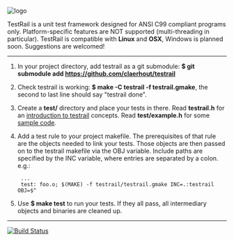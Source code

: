 ![logo](https://github.com/claerhout/testrail/raw/master/testrail-logo.png)

TestRail is a unit test framework designed for ANSI C99 compliant programs only.
Platform-specific features are NOT supported (multi-threading in particular).
TestRail is compatible with **Linux** and **OSX**, Windows is planned soon.
Suggestions are welcomed!

-------------------------------------------------------------------------------

1. In your project directory, add testrail as a git submodule:
   **$ git submodule add https://github.com/claerhout/testrail**
2. Check testrail is working: **$ make -C testrail -f testrail.gmake**,
   the second to last line should say "testrail done".
3. Create a **test/** directory and place your tests in there.
   Read **testrail.h** for an [introduction to testrail](https://github.com/claerhout/testrail/blob/master/testrail.h) concepts.
   Read **test/example.h** for some [sample code](https://github.com/claerhout/testrail/blob/master/test/example.c).
4. Add a test rule to your project makefile.
   The prerequisites of that rule are the objects needed to link your tests.
   Those objects are then passed on to the testrail makefile via the OBJ variable.
   Include paths are specified by the INC variable, where entries are separated by a colon.
   e.g.:

		...
		test: foo.o; $(MAKE) -f testrail/testrail.gmake INC=.:testrail OBJ=$^
5. Use **$ make test** to run your tests.
   If they all pass, all intermediary objects and binaries are cleaned up.

-------------------------------------------------------------------------------

[![Build Status](https://secure.travis-ci.org/claerhout/testrail.png?branch=master)](http://travis-ci.org/claerhout/testrail)